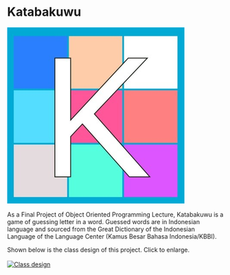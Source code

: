 # Katabakuwu

<img src="https://raw.githubusercontent.com/asteriskrin/katabakuwu/main/assets/logo.jpg" alt="logo">

As a Final Project of Object Oriented Programming Lecture, Katabakuwu is a game of guessing letter in a word. Guessed words are in Indonesian language and sourced from the Great Dictionary of the Indonesian Language of the Language Center (Kamus Besar Bahasa Indonesia/KBBI).

Shown below is the class design of this project. Click to enlarge.
<br><br>
[![Class design](https://iili.io/fd0pUP.md.jpg)](https://iili.io/fd9oQI.jpg)
